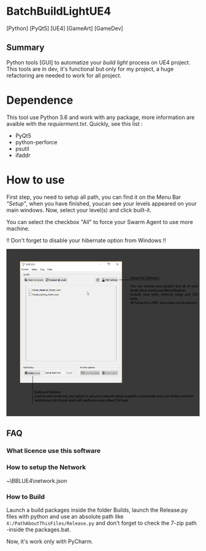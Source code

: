 # BatchBuildLightUE4
[Python] [PyQt5] [UE4] [GameArt] [GameDev]

## Summary
Python tools [GUI] to automatize your *build light* process on UE4 project. This tools are in dev, it's functional but only for my project, a huge refactoring are needed to work for all project.

# Dependence
This tool use Python 3.6 and work with any package, more information are 
avaible with the *requierment.txt*. Quickly, see this list :
 - PyQt5
 - python-perforce
 - psutil
 - ifaddr
 

# How to use
First step, you need to setup all path, you can find it on the Menu Bar 
*"Setup"*, when you have finished, youcan see your levels appeared on your 
main windows. Now, select your level(s) and click built-it.

 You can select the checkbox "All" to force your Swarm Agent to use more machine.

 !! Don't forget to disable your hibernate option from Windows !!

![Screen Capture](Resources/ScreenBatchBuildLight.jpg)

## FAQ
### What licence use this software

### How to setup the Network

~\BBLUE4\network.json

### How to Build
Launch a build packages inside the folder Builds, launch the Release.py 
files with python and use an absolute path like 
`X:/PathAboutThisFiles/Release.py` and don't forget to check the 7-zip path 
-inside the packages.bat.

Now, it's work only with PyCharm.